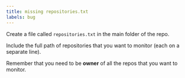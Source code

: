 ```yaml
---
title: missing repositories.txt
labels: bug
---
```

Create a file called `repositories.txt` in the main folder of the repo.

Include the full path of repositories that you want to monitor (each on a separate line).

Remember that you need to be **owner** of all the repos that you want to monitor.
